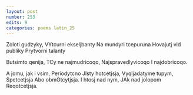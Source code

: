 ```yaml
---
layout: post
number: 253
edits: 9
categories: poems latin_25
---
```


Zoloti gudzyky,
VYtcurni ekseljbanty
Na mundyri tcepuruna
Hovajutj vid publiky
Prytvorni talanty

Butsimto qenija, 
TCy ne najmudricoqo,
Najspravedlyvicoqo 
I najdobricoqo.

A jomu, jak i vsim, 
Periodytcno 
JIsty hotcetjsja,
Vyqljadatyme tupym,
Spetcetjsja
Abo obmOtcytjsja.
I htosj nad nym, 
JAk nad jolopom 
Reqotcetjsja.
